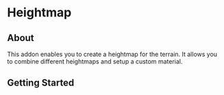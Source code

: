 # Heightmap

## About
This addon enables you to create a heightmap for the terrain. It allows you to combine different heightmaps and setup a custom material.

## Getting Started